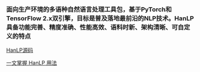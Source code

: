 
### 面向生产环境的多语种自然语言处理工具包，基于PyTorch和TensorFlow 2.x双引擎，目标是普及落地最前沿的NLP技术。HanLP具备功能完善、精度准确、性能高效、语料时新、架构清晰、可自定义的特点
[HanLP源码](https://github.com/hankcs/HanLP)

[一文掌握 HanLP 用法](https://zhuanlan.zhihu.com/p/65546416)
